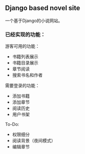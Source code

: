 ## Django based novel site

一个基于Django的小说网站。

### 已经实现的功能：

游客可用的功能：

- 书籍列表展示
- 书籍目录展示
- 章节阅读
- 搜索书名和作者

需要登录的功能：

- 添加书籍
- 添加章节
- 阅读历史
- 用户书架

To-Do:

- 权限细分
- 阅读背景（夜间模式）
- 编辑章节